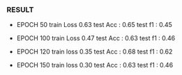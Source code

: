 ### RESULT

- EPOCH 50
train Loss 0.63
test Acc : 0.65   test f1 : 0.45 



- EPOCH 100
train Loss 0.47
test Acc : 0.63   test f1 : 0.46  



- EPOCH 120
train loss 0.35
test Acc : 0.68   test f1 : 0.62   



- EPOCH 150
train loss 0.30
test Acc : 0.63   test f1 : 0.46 
